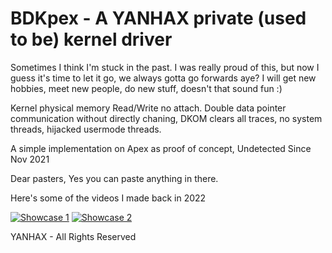 # BDKpex - A YANHAX private (used to be) kernel driver

Sometimes I think I'm stuck in the past. I was really proud of this, but now I guess it's time to let it go, we always gotta go forwards aye? I will get new hobbies, meet new people, do new stuff, doesn't that sound fun :)

Kernel physical memory Read/Write no attach. Double data pointer communication without directly chaning, DKOM clears all traces, no system threads, hijacked usermode threads.

A simple implementation on Apex as proof of concept, Undetected Since Nov 2021

Dear pasters, Yes you can paste anything in there.

Here's some of the videos I made back in 2022

[![Showcase 1](https://img.youtube.com/vi/fQQOC9evsuE/0.jpg)](https://www.youtube.com/watch?v=fQQOC9evsuE)
[![Showcase 2](https://img.youtube.com/vi/-Jm-8XeVV5c/0.jpg)](https://www.youtube.com/watch?v=-Jm-8XeVV5c)

YANHAX - All Rights Reserved
